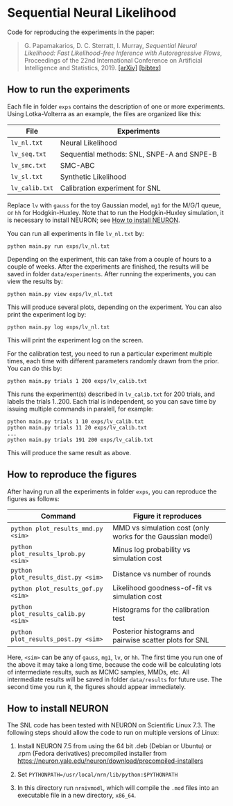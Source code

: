 # Sequential Neural Likelihood

Code for reproducing the experiments in the paper:

> G. Papamakarios, D. C. Sterratt, I. Murray, _Sequential Neural Likelihood: Fast Likelihood-free Inference with Autoregressive Flows_, Proceedings of the 22nd International Conference on Artificial Intelligence and Statistics, 2019.
> [[arXiv]](https://arxiv.org/abs/1805.07226) [[bibtex]](https://gpapamak.github.io/bibtex/snl.bib)

## How to run the experiments

Each file in folder `exps` contains the description of one or more experiments. Using Lotka-Volterra as an example, the files are organized like this:

File           | Experiments
---------------|------------
`lv_nl.txt`    | Neural Likelihood
`lv_seq.txt`   | Sequential methods: SNL, SNPE-A and SNPE-B
`lv_smc.txt`   | SMC-ABC
`lv_sl.txt`    | Synthetic Likelihood
`lv_calib.txt` | Calibration experiment for SNL

Replace `lv` with `gauss` for the toy Gaussian model, `mg1` for the M/G/1 queue, or `hh` for Hodgkin-Huxley.  Note that to run the Hodgkin-Huxley simulation, it is necessary to install NEURON; see [How to install NEURON](#how-to-install-neuron).

You can run all experiments in file `lv_nl.txt` by:
```
python main.py run exps/lv_nl.txt
```
Depending on the experiment, this can take from a couple of hours to a couple of weeks.
After the experiments are finished, the results will be saved in folder `data/experiments`.
After running the experiments, you can view the results by:
```
python main.py view exps/lv_nl.txt
```
This will produce several plots, depending on the experiment.
You can also print the experiment log by:
```
python main.py log exps/lv_nl.txt
```
This will print the experiment log on the screen.

For the calibration test, you need to run a particular experiment multiple times, each time with different parameters randomly drawn from the prior. You can do this by:
```
python main.py trials 1 200 exps/lv_calib.txt
```
This runs the experiment(s) described in `lv_calib.txt` for 200 trials, and labels the trials 1..200. Each trial is independent, so you can save time by issuing multiple commands in paralell, for example:
```
python main.py trials 1 10 exps/lv_calib.txt
python main.py trials 11 20 exps/lv_calib.txt
...
python main.py trials 191 200 exps/lv_calib.txt
```
This will produce the same result as above.

## How to reproduce the figures

After having run all the experiments in folder `exps`, you can reproduce the figures as follows:

Command                                | Figure it reproduces
---------------------------------------|----------------------------
`python plot_results_mmd.py <sim>`     | MMD vs simulation cost (only works for the Gaussian model)
`python plot_results_lprob.py <sim>`   | Minus log probability vs simulation cost
`python plot_results_dist.py <sim>`    | Distance vs number of rounds
`python plot_results_gof.py <sim>`     | Likelihood goodness-of-fit vs simulation cost
`python plot_results_calib.py <sim>`   | Histograms for the calibration test
`python plot_results_post.py <sim>`    | Posterior histograms and pairwise scatter plots for SNL

Here, `<sim>` can be any of `gauss`, `mg1`, `lv`, or `hh`. The first time you run one of the above it may take a long time, because the code will be calculating lots of intermediate results, such as MCMC samples, MMDs, etc. All intermediate results will be saved in folder `data/results` for future use. The second time you run it, the figures should appear immediately.

## How to install NEURON

The SNL code has been tested with NEURON on Scientific Linux 7.3. The following steps should allow the code to run on multiple versions of Linux:

1. Install NEURON 7.5 from using the 64 bit .deb (Debian or Ubuntu) or .rpm (Fedora derivatives) precompiled installer from https://neuron.yale.edu/neuron/download/precompiled-installers

2. Set `PYTHONPATH=/usr/local/nrn/lib/python:$PYTHONPATH`

3. In this directory run `nrnivmodl`, which will compile the `.mod` files into an executable file in a new directory, `x86_64`.
